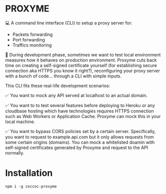 # PROXYME
💻 A command line interface (CLI) to setup a proxy server for:
- Packets forwarding
- Port forwarding
- Traffics monitoring

🔵 During development phase, sometimes we want to test local environment measures how it behaves on production environment.
Proxyme cuts back time on creating a self-signed certificate yourself (for establishing secure connection aka HTTPS you know it right?), reconfiguring your proxy server with a bunch of code... through a CLI with simple inputs.

This CLI fits these real-life development scenarios:

✅ You want to mock any API served at localhost to an actual domain.

✅ You want to to test several features before deploying to Heroku or any cloudbase hosting which have technologies requires HTTPS connection such as Web Workers or Application Cache. Proxyme can mock this in your local machine.

✅ You want to bypass CORS policies set by a certain server. Specifically, you want to request to example.api.com but it only allows requests from some certain origins (domains). You can mock a whitelisted doamin with self-signed certificates generated by Proxyme and request to the API normally. 

# Installation
```npm i -g coccoc-proxyme```
